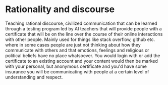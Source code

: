 # Rationality and discourse
Teaching rational discourse, civilized communication that can be learned through a testing program led by AI teachers that will provide people with a certificate that will be on the line over the course of their online interactions with other people.
Mainly used for things like stack overflow, github etc. where in some cases people are just not thinking about how they communicate with others and that emotions, feelings and religious or political beliefs have no place whatsoever.
You would login with or add the certificate to an existing account and your content would then be marked with your personal, but anonymous certificate and you'd have some insurance you will be communicating with people at a certain level of understanding and respect.